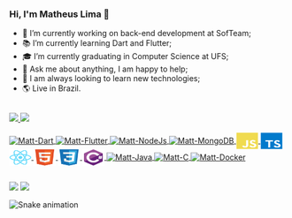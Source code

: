 ### Hi, I'm Matheus Lima 👋
- 💼 I’m currently working on back-end development at SofTeam;
- 📚 I’m currently learning Dart and Flutter;
- 🎓 I’m currently graduating in Computer Science at UFS;
- 💬 Ask me about anything, I am happy to help;
- 🔧 I am always looking to learn new technologies;
- 🌎 Live in Brazil.
## 
<div>
  <a href="https://github.com/matheus161">
  <img height="180em" src="https://github-readme-stats.vercel.app/api?username=matheus161&show_icons=true&theme=dracula&include_all_commits=true&count_private=true"/>
  <img height="180em" src="https://github-readme-stats.vercel.app/api/top-langs/?username=matheus161&layout=compact&langs_count=7&theme=dracula"/>
</div>

<div style="display: inline_block"><br>
  
  <img align="center" alt="Matt-Dart" height="30" width="40" src="https://cdn.jsdelivr.net/gh/devicons/devicon/icons/dart/dart-original.svg" />          
  <img align="center" alt="Matt-Flutter" height="30" width="40" src="https://cdn.jsdelivr.net/gh/devicons/devicon/icons/flutter/flutter-original.svg" />   
  <img align="center" alt="Matt-NodeJs" height="30" width="40" src="https://cdn.jsdelivr.net/gh/devicons/devicon/icons/nodejs/nodejs-original.svg" />  
  <img align="center" alt="Matt-MongoDB" height="30" width="40" src="https://cdn.jsdelivr.net/gh/devicons/devicon/icons/mongodb/mongodb-original.svg" />       
  <img align="center" alt="Matt-Js" height="30" width="40" src="https://raw.githubusercontent.com/devicons/devicon/master/icons/javascript/javascript-plain.svg">
  <img align="center" alt="Matt-Ts" height="30" width="40" src="https://raw.githubusercontent.com/devicons/devicon/master/icons/typescript/typescript-plain.svg">
  <img align="center" alt="Matt-React" height="30" width="40" src="https://raw.githubusercontent.com/devicons/devicon/master/icons/react/react-original.svg">
  <img align="center" alt="Matt-HTML" height="30" width="40" src="https://raw.githubusercontent.com/devicons/devicon/master/icons/html5/html5-original.svg">
  <img align="center" alt="Matt-CSS" height="30" width="40" src="https://raw.githubusercontent.com/devicons/devicon/master/icons/css3/css3-original.svg">
  <img align="center" alt="Matt-Csharp" height="30" width="40" src="https://raw.githubusercontent.com/devicons/devicon/master/icons/csharp/csharp-original.svg">
  <img align="center" alt="Matt-Java" height="30" width="40" src="https://cdn.jsdelivr.net/gh/devicons/devicon/icons/java/java-original.svg">
  <img align="center" alt="Matt-C" height="30" width="40" src="https://cdn.jsdelivr.net/gh/devicons/devicon/icons/c/c-original.svg">
  <img align="center" alt="Matt-Docker" height="30" width="40" src="https://cdn.jsdelivr.net/gh/devicons/devicon/icons/docker/docker-original.svg">
</div>

##
<div>
  <a href = "mailto:matheus.pinheiro@dcomp.ufs.br"><img src="https://img.shields.io/badge/Gmail-D14836?style=for-the-badge&logo=gmail&logoColor=white"></a>
  <a href="https://www.linkedin.com/in/matheus161/" target="_blank"><img src="https://img.shields.io/badge/-LinkedIn-%230077B5?style=for-the-badge&logo=linkedin&logoColor=white" target="_blank"></a> 
  
 ![Snake animation](https://github.com/matheus161/matheus161/blob/output/github-contribution-grid-snake.svg)
</div>
